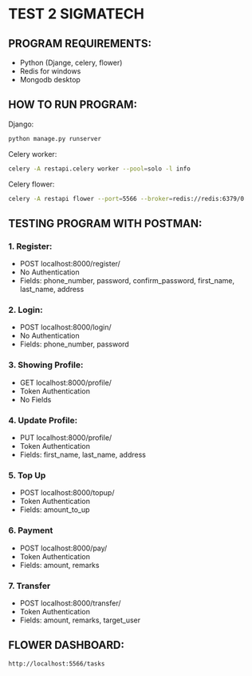 # TEST 2 SIGMATECH
## PROGRAM REQUIREMENTS:
- Python (Djange, celery, flower)
- Redis for windows
- Mongodb desktop

## HOW TO RUN PROGRAM:
Django:
```bash
python manage.py runserver
```
Celery worker:
```bash
celery -A restapi.celery worker --pool=solo -l info
```
Celery flower:
```bash
celery -A restapi flower --port=5566 --broker=redis://redis:6379/0
```

## TESTING PROGRAM WITH POSTMAN:
### 1. Register:
- POST localhost:8000/register/
- No Authentication
- Fields: phone_number, password, confirm_password, first_name, last_name, address

### 2. Login:
- POST localhost:8000/login/
- No Authentication
- Fields: phone_number, password

### 3. Showing Profile:
- GET localhost:8000/profile/
- Token Authentication
- No Fields

### 4. Update Profile:
- PUT localhost:8000/profile/
- Token Authentication
- Fields: first_name, last_name, address

### 5. Top Up
- POST localhost:8000/topup/
- Token Authentication
- Fields: amount_to_up

### 6. Payment 
- POST localhost:8000/pay/
- Token Authentication
- Fields: amount, remarks

### 7. Transfer
- POST localhost:8000/transfer/
- Token Authentication
- Fields: amount, remarks, target_user

## FLOWER DASHBOARD:
```bash
http://localhost:5566/tasks
```
